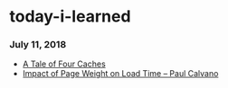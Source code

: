 # today-i-learned
### July 11, 2018 
- [A Tale of Four Caches](https://calendar.perfplanet.com/2016/a-tale-of-four-caches/) 
- [Impact of Page Weight on Load Time – Paul Calvano](https://paulcalvano.com/index.php/2018/07/02/impact-of-page-weight-on-load-time/) 
